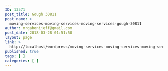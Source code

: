 ```yaml
---
ID: 13571
post_title: Gough 30811
post_name: >
  moving-services-moving-services-moving-services-gough-30811
author: mrgabonijeff@gmail.com
post_date: 2018-03-28 01:51:50
layout: page
link: >
  http://localhost/wordpress/moving-services-moving-services-moving-services-gough-30811/
published: true
tags: [ ]
categories: [ ]
---
```

